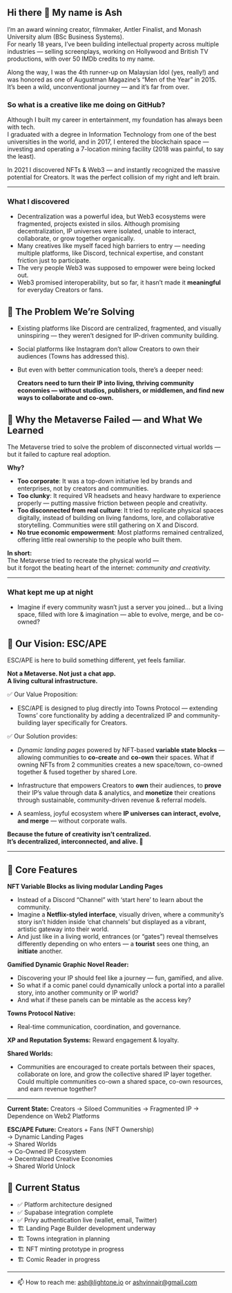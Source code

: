 ## Hi there 👋 My name is Ash

I’m an award winning creator, filmmaker, Antler Finalist, and Monash University alum (BSc Business Systems).  
For nearly 18 years, I’ve been building intellectual property across multiple industries — selling screenplays, working on Hollywood and British TV productions, with over 50 IMDb credits to my name.  

Along the way, I was the 4th runner-up on Malaysian Idol (yes, really!) and was honored as one of Augustman Magazine’s “Men of the Year” in 2015.  
It’s been a wild, unconventional journey — and it’s far from over.


### So what is a creative like me doing on GitHub?

Although I built my career in entertainment, my foundation has always been with tech.  
I graduated with a degree in Information Technology from one of the best universities in the world, and in 2017, I entered the blockchain space — investing and operating a 7-location mining facility (2018 was painful, to say the least).
  
In 2021 I discovered NFTs & Web3 — and instantly recognized the massive potential for Creators. It was the perfect collision of my right and left brain.

---

### What I discovered

- Decentralization was a powerful idea, but Web3 ecosystems were fragmented, projects existed in silos. Although promising decentralization, IP universes were isolated, unable to interact, collaborate, or grow together organically.
- Many creatives like myself faced high barriers to entry — needing multiple platforms, like Discord, technical expertise, and constant friction just to participate.  
- The very people Web3 was supposed to empower were being locked out.
- Web3 promised interoperability, but so far, it hasn’t made it **meaningful** for everyday Creators or fans.

## 🎨 The Problem We’re Solving

- Existing platforms like Discord are centralized, fragmented, and visually uninspiring — they weren’t designed for IP-driven community building.
- Social platforms like Instagram don’t allow Creators to own their audiences (Towns has addressed this).
- But even with better communication tools, there’s a deeper need: 
 
  **Creators need to turn their IP into living, thriving community economies — without studios, publishers, or middlemen, and find new ways to collaborate and co-own.**

## 🧠 Why the Metaverse Failed — and What We Learned

The Metaverse tried to solve the problem of disconnected virtual worlds —  but it failed to capture real adoption.

**Why?**

- **Too corporate**: It was a top-down initiative led by brands and enterprises, not by creators and communities.
- **Too clunky**: It required VR headsets and heavy hardware to experience properly — putting massive friction between people and creativity.
- **Too disconnected from real culture**: It tried to replicate physical spaces digitally, instead of building on living fandoms, lore, and collaborative storytelling. Communities were still gathering on X and Discord.
- **No true economic empowerment**: Most platforms remained centralized, offering little real ownership to the people who built them.

**In short:**  
The Metaverse tried to recreate the physical world —  
but it forgot the beating heart of the internet: *community and creativity.*

---

### What kept me up at night

- Imagine if every community wasn’t just a server you joined...
but a living space, filled with lore & imagination — able to evolve, merge, and be co-owned?

## 🌱 Our Vision: ESC/APE

ESC/APE is here to build something different, yet feels familiar.  

**Not a Metaverse. Not just a chat app.**  
**A living cultural infrastructure.**

✅ Our Value Proposition:

- ESC/APE is designed to plug directly into Towns Protocol — extending Towns’ core functionality by adding a decentralized IP and community-building layer specifically for Creators.

✅ Our Solution provides:

- *Dynamic landing pages* powered by NFT-based **variable state blocks** — allowing communities to **co-create** and **co-own** their spaces. What if owning NFTs from 2 communities creates a new space/town, co-owned together & fused together by shared Lore. 

- Infrastructure that empowers Creators to **own** their audiences, to **prove** their IP’s value through data & analytics, and **monetize** their creations through sustainable, community-driven revenue & referral models.

- A seamless, joyful ecosystem where **IP universes can interact, evolve, and merge** — without corporate walls.

**Because the future of creativity isn’t centralized.  
It’s decentralized, interconnected, and alive. 🚀**

---

## 🧩 Core Features

**NFT Variable Blocks as living modular Landing Pages**
- Instead of a Discord “Channel” with ‘start here’ to learn about the community.
- Imagine a **Netflix-styled interface**, visually driven, where a community’s story isn’t hidden inside ‘chat channels’ but displayed as a vibrant, artistic gateway into their world.
- And just like in a living world, entrances (or “gates”) reveal themselves differently depending on who enters — a **tourist** sees one thing, an **initiate** another.

**Gamified Dynamic Graphic Novel Reader:**
- Discovering your IP should feel like a journey — fun, gamified, and alive. 
- So what if a comic panel could dynamically unlock a portal into a parallel story, into another community or IP world? 
- And what if these panels can be mintable as the access key?

**Towns Protocol Native:** 
- Real-time communication, coordination, and governance. 

**XP and Reputation Systems:** Reward engagement & loyalty.

**Shared Worlds:** 
- Communities are encouraged to create portals between their spaces, collaborate on lore, and grow the collective shared IP layer together. Could multiple communities co-own a shared space, co-own resources, and earn revenue together?

---

**Current State:**
Creators → Siloed Communities → Fragmented IP → Dependence on Web2 Platforms

**ESC/APE Future:**
Creators + Fans (NFT Ownership)  
→ Dynamic Landing Pages  
→ Shared Worlds  
→ Co-Owned IP Ecosystem  
→ Decentralized Creative Economies  
→ Shared World Unlock


## 🚀 Current Status

- ✅ Platform architecture designed
- ✅ Supabase integration complete
- ✅ Privy authentication live (wallet, email, Twitter)
- 🏗 Landing Page Builder development underway
- 🏗 Towns integration in planning
- 🏗 NFT minting prototype in progress
- 🏗 Comic Reader in progress

---


- 📫 How to reach me: ash@lightone.io or ashvinnair@gmail.com

